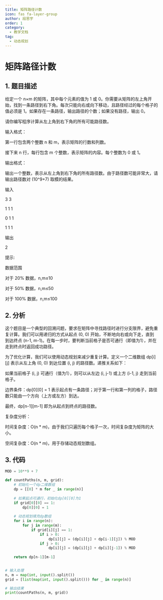 ```yaml
---
title: 矩阵路径计数
icon: fas fa-layer-group
author: 段思宇
order: 1
category:
  - 教学文档
tag:
  - 动态规划
---
```


# 矩阵路径计数
## 1. 题目描述

给定一个 n×m 的矩阵，其中每个元素的值为 1 或 0。你需要从矩阵的左上角开始，找到一条路径到右下角。每次只能向右或向下移动，且路径经过的每个格子的值必须是 1。如果存在一条路径，输出路径的个数；如果没有路径，输出 0。

请你编写程序计算从左上角到右下角的所有可能路径数。


输入格式：

第一行包含两个整数 n 和 m，表示矩阵的行数和列数。

接下来 n 行，每行包含 m 个整数，表示矩阵的内容。每个整数为 0 或 1。


输出格式：

输出一个整数，表示从左上角到右下角的所有路径数。由于路径数可能非常大，请输出路径数对 (10^9+7) 取模的结果。

输入

3 3

1 1 1

0 1 1

1 1 1

输出

2


提示:

数据范围

对于 20% 数据，n,m≤10

对于 50% 数据，n,m≤50

对于 100% 数据，n,m≤100



## 2. 分析

这个题目是一个典型的回溯问题，要求在矩阵中寻找路径时进行分支限界，避免重复计算。我们可以用递归的方式从起点 (0, 0) 开始，不断地向右或向下走，直到到达终点 (n-1, m-1)。在每一步时，要判断当前格子是否可通行（即值为1），并在走到终点时返回成功路径。

为了优化计算，我们可以使用动态规划来减少重复计算。定义一个二维数组 dp[i][j] 表示从左上角 (0, 0) 到达位置 (i, j) 的路径数。递推关系如下：

如果当前格子 (i, j) 可通行（值为1），则可以从左边 (i, j-1) 或上方 (i-1, j) 走到当前格子。

边界条件：dp[0][0] = 1 表示起点有一条路径；对于第一行和第一列的格子，路径数只能由一个方向（上方或左方）到达。

最终，dp[n-1][m-1] 即为从起点到终点的路径数。

复杂度分析：

时间复杂度：O(n * m)，由于我们只遍历每个格子一次，时间复杂度为矩阵的大小。

空间复杂度：O(n * m)，用于存储动态规划数组。



## 3. 代码

```python
MOD = 10**9 + 7

def countPaths(n, m, grid):
    # 初始化一个dp二维数组
    dp = [[0] * m for _ in range(n)]
    
    # 如果起点可通行，初始化dp[0][0]为1
    if grid[0][0] == 1:
        dp[0][0] = 1
    
    # 动态规划填充dp数组
    for i in range(n):
        for j in range(m):
            if grid[i][j] == 1:
                if i > 0:
                    dp[i][j] = (dp[i][j] + dp[i-1][j]) % MOD
                if j > 0:
                    dp[i][j] = (dp[i][j] + dp[i][j-1]) % MOD
    
    return dp[n-1][m-1]
    

# 输入处理
n, m = map(int, input().split())
grid = [list(map(int, input().split())) for _ in range(n)]

# 输出结果
print(countPaths(n, m, grid))
```